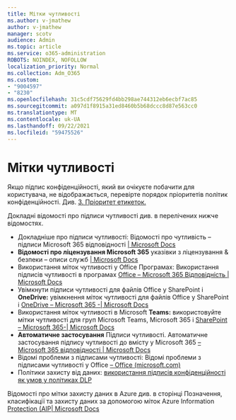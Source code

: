 ```yaml
---
title: Мітки чутливості
ms.author: v-jmathew
author: v-jmathew
manager: scotv
audience: Admin
ms.topic: article
ms.service: o365-administration
ROBOTS: NOINDEX, NOFOLLOW
localization_priority: Normal
ms.collection: Adm_O365
ms.custom:
- "9004597"
- "8230"
ms.openlocfilehash: 31c5cdf75629fd4bb298ae744312eb6ecbf7ac85
ms.sourcegitcommit: a097d1f8915a31ed8460b5b68dccc8d87e563cc0
ms.translationtype: MT
ms.contentlocale: uk-UA
ms.lasthandoff: 09/22/2021
ms.locfileid: "59475526"
---
```

# <a name="sensitivity-labels"></a>Мітки чутливості

Якщо підпис конфіденційності, який ви очікуєте побачити для користувача, не відображається, перевірте порядок пріоритетів політик конфіденційності. Див. [3. Пріоритет етикеток.](https://docs.microsoft.com/microsoft-365/compliance/sensitivity-labels)

Докладні відомості про підписи чутливості див. в перелічених нижче відомостях.

- Докладніше про підписи чутливості: Відомості про чутливість – підписи Microsoft 365 відповідності [| Microsoft Docs](https://docs.microsoft.com/microsoft-365/compliance/sensitivity-labels)
- **Відомості про ліцензування Microsoft 365** указівки з ліцензування & безпеки – описи служб [| Microsoft Docs](https://docs.microsoft.com/office365/servicedescriptions/microsoft-365-service-descriptions/microsoft-365-tenantlevel-services-licensing-guidance/microsoft-365-security-compliance-licensing-guidance#information-protection)
- Використання міток чутливості у Office Програмах: Використання підписів чутливості в програмах [Office – Microsoft 365 Відповідність | Microsoft Docs](https://docs.microsoft.com/microsoft-365/compliance/sensitivity-labels-office-apps)
- Увімкнути підписи чутливості для файлів Office у SharePoint і **OneDrive:** увімкнення міток чутливості для файлів Office у SharePoint і [OneDrive – Microsoft 365 -| Microsoft Docs](https://docs.microsoft.com/microsoft-365/compliance/sensitivity-labels-sharepoint-onedrive-files)
- Використання міток чутливості в Microsoft **Teams:** використовуйте мітки чутливості для груп Microsoft Teams, Microsoft 365 і [SharePoint – Microsoft 365-| Microsoft Docs](https://docs.microsoft.com/microsoft-365/compliance/sensitivity-labels-teams-groups-sites)
- **Автоматичне застосування** Підписи чутливості. Автоматичне застосування підпису чутливості до вмісту у Microsoft 365 [– Microsoft 365 відповідності | Microsoft Docs](https://docs.microsoft.com/microsoft-365/compliance/apply-sensitivity-label-automatically)
- Відомі проблеми з підписами чутливості: Відомі проблеми з підписами чутливості у Office [– Office (microsoft.com)](https://support.microsoft.com/office/known-issues-with-sensitivity-labels-in-office-b169d687-2bbd-4e21-a440-7da1b2743edc)
- Політики захисту від даних: [використання підписів конфіденційності як умов у політиках DLP](https://docs.microsoft.com/microsoft-365/compliance/dlp-sensitivity-label-as-condition) 

Відомості про мітки захисту даних в Azure див. в сторінці Позначення, класифікації та захисту даних за допомогою міток Azure Information [Protection (AIP| Microsoft Docs](https://docs.microsoft.com/azure/information-protection/aip-classification-and-protection)
